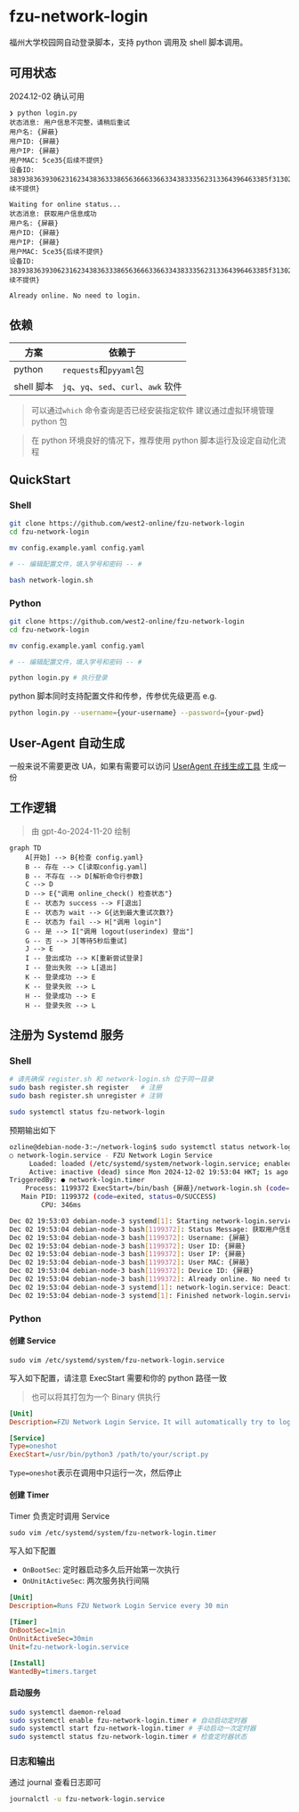 # fzu-network-login

福州大学校园网自动登录脚本，支持 python 调用及 shell 脚本调用。

## 可用状态

2024.12-02 确认可用

```text
❯ python login.py
状态消息: 用户信息不完整，请稍后重试
用户名: {屏蔽}
用户ID: {屏蔽}
用户IP: {屏蔽}
用户MAC: 5ce35{后续不提供}
设备ID: 38393836393062316234383633386563666336633438333562313364396463385f31302e3133322{后续不提供}

Waiting for online status...
状态消息: 获取用户信息成功
用户名: {屏蔽}
用户ID: {屏蔽}
用户IP: {屏蔽}
用户MAC: 5ce35{后续不提供}
设备ID: 38393836393062316234383633386563666336633438333562313364396463385f31302e3133322{后续不提供}

Already online. No need to login.
```

## 依赖

| 方案       | 依赖于                                                     |
| ---------- | ------------------------------------------------------------ |
| python     | `requests`和`pyyaml`包                    |
| shell 脚本 |  `jq`、`yq`、`sed`、`curl`、`awk` 软件 |

> 可以通过`which` 命令查询是否已经安装指定软件
> 建议通过虚拟环境管理 python 包


> 在 python 环境良好的情况下，推荐使用 python 脚本运行及设定自动化流程

## QuickStart

### Shell

```bash
git clone https://github.com/west2-online/fzu-network-login
cd fzu-network-login

mv config.example.yaml config.yaml

# -- 编辑配置文件，填入学号和密码 -- #

bash network-login.sh
```

### Python

```bash
git clone https://github.com/west2-online/fzu-network-login
cd fzu-network-login

mv config.example.yaml config.yaml

# -- 编辑配置文件，填入学号和密码 -- #

python login.py # 执行登录
```

python 脚本同时支持配置文件和传参，传参优先级更高 e.g.

```bash
python login.py --username={your-username} --password={your-pwd}
```

## User-Agent 自动生成

一般来说不需要更改 UA，如果有需要可以访问 [UserAgent 在线生成工具](https://gongjux.com/userAgentGenerator/) 生成一份

## 工作逻辑

> 由 gpt-4o-2024-11-20 绘制

```mermaid
graph TD
    A[开始] --> B{检查 config.yaml}
    B -- 存在 --> C[读取config.yaml]
    B -- 不存在 --> D[解析命令行参数]
    C --> D
    D --> E{"调用 online_check() 检查状态"}
    E -- 状态为 success --> F[退出]
    E -- 状态为 wait --> G{达到最大重试次数?}
    E -- 状态为 fail --> H["调用 login"]
    G -- 是 --> I["调用 logout(userindex) 登出"]
    G -- 否 --> J[等待5秒后重试]
    J --> E
    I -- 登出成功 --> K[重新尝试登录]
    I -- 登出失败 --> L[退出]
    K -- 登录成功 --> E
    K -- 登录失败 --> L
    H -- 登录成功 --> E
    H -- 登录失败 --> L
```

## 注册为 Systemd 服务

### Shell

```bash
# 请先确保 register.sh 和 network-login.sh 位于同一目录
sudo bash register.sh register   # 注册
sudo bash register.sh unregister # 注销

sudo systemctl status fzu-network-login
```

预期输出如下
```bash
ozline@debian-node-3:~/network-login$ sudo systemctl status network-login
○ network-login.service - FZU Network Login Service
     Loaded: loaded (/etc/systemd/system/network-login.service; enabled; preset: enabled)
     Active: inactive (dead) since Mon 2024-12-02 19:53:04 HKT; 1s ago
TriggeredBy: ● network-login.timer
    Process: 1199372 ExecStart=/bin/bash {屏蔽}/network-login.sh (code=exited, status=0/SUCCESS)
   Main PID: 1199372 (code=exited, status=0/SUCCESS)
        CPU: 346ms

Dec 02 19:53:03 debian-node-3 systemd[1]: Starting network-login.service - FZU Network Login Service...
Dec 02 19:53:04 debian-node-3 bash[1199372]: Status Message: 获取用户信息成功
Dec 02 19:53:04 debian-node-3 bash[1199372]: Username: {屏蔽}
Dec 02 19:53:04 debian-node-3 bash[1199372]: User ID: {屏蔽}
Dec 02 19:53:04 debian-node-3 bash[1199372]: User IP: {屏蔽}
Dec 02 19:53:04 debian-node-3 bash[1199372]: User MAC: {屏蔽}
Dec 02 19:53:04 debian-node-3 bash[1199372]: Device ID: {屏蔽}
Dec 02 19:53:04 debian-node-3 bash[1199372]: Already online. No need to login.
Dec 02 19:53:04 debian-node-3 systemd[1]: network-login.service: Deactivated successfully.
Dec 02 19:53:04 debian-node-3 systemd[1]: Finished network-login.service - FZU Network Login Service.
```

### Python

#### 创建 Service

```
sudo vim /etc/systemd/system/fzu-network-login.service
```

写入如下配置，请注意 ExecStart 需要和你的 python 路径一致

> 也可以将其打包为一个 Binary 供执行

```ini
[Unit]
Description=FZU Network Login Service，It will automatically try to login if it is offline

[Service]
Type=oneshot
ExecStart=/usr/bin/python3 /path/to/your/script.py
```

`Type=oneshot`表示在调用中只运行一次，然后停止

#### 创建 Timer

Timer 负责定时调用 Service

```
sudo vim /etc/systemd/system/fzu-network-login.timer
```

写入如下配置

- `OnBootSec`: 定时器启动多久后开始第一次执行
- `OnUnitActiveSec`: 两次服务执行间隔

```ini
[Unit]
Description=Runs FZU Network Login Service every 30 min

[Timer]
OnBootSec=1min
OnUnitActiveSec=30min
Unit=fzu-network-login.service

[Install]
WantedBy=timers.target
```

#### 启动服务

```bash
sudo systemctl daemon-reload
sudo systemctl enable fzu-network-login.timer # 自动启动定时器
sudo systemctl start fzu-network-login.timer # 手动启动一次定时器
sudo systemctl status fzu-network-login.timer # 检查定时器状态
```

### 日志和输出

通过 journal 查看日志即可

```bash
journalctl -u fzu-network-login.service
```
